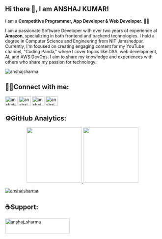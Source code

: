 ## Hi there 👋, I am ANSHAJ KUMAR! 

I am a **Competitive Programmer, App Developer & Web Developer.** 👨‍💻

I am a passionate Software Developer with over two years of experience at **Amazon**, specializing in both frontend and backend technologies. I hold a degree in Computer Science and Engineering from NIT Jamshedpur. Currently, I'm focused on creating engaging content for my YouTube channel, "Coding Panda," where I cover topics like DSA, web development, AI, and AWS DevOps. I aim to share my knowledge and experiences with others who share my passion for technology.

<p align="left"> <img src="https://komarev.com/ghpvc/?username=anshajsharma&label=Profile%20views&color=0e75b6&style=flat" alt="anshajsharma" /> </p>



## 🤝🏻Connect with me:
<p align="left">
<a href="https://linkedin.com/in/anshaj-sharma" target="blank"><img align="center" src="https://raw.githubusercontent.com/rahuldkjain/github-profile-readme-generator/master/src/images/icons/Social/linked-in-alt.svg" alt="anshaj-sharma" height="30" width="40" /></a>
<a href="https://www.hackerrank.com/anshaj_sharma" target="blank"><img align="center" src="https://raw.githubusercontent.com/rahuldkjain/github-profile-readme-generator/master/src/images/icons/Social/hackerrank.svg" alt="anshaj_sharma" height="30" width="40" /></a>
<a href="https://www.leetcode.com/anshaj_sharma" target="blank"><img align="center" src="https://raw.githubusercontent.com/rahuldkjain/github-profile-readme-generator/master/src/images/icons/Social/leet-code.svg" alt="anshaj_sharma" height="30" width="40" /></a>
<a href="https://www.hackerearth.com/@anshaj_sharma" target="blank"><img align="center" src="https://raw.githubusercontent.com/rahuldkjain/github-profile-readme-generator/master/src/images/icons/Social/hackerearth.svg" alt="anshaj_sharma" height="30" width="40" /></a>
</p>


## ⚙️GitHub Analytics:
<p align="center">
<a href="https://github.com/anshajsharma">
  <img height="180em" src="https://github-readme-stats-eight-theta.vercel.app/api?username=anshajsharma&show_icons=true&theme=algolia&include_all_commits=true&count_private=true"/>
  <img height="180em" src="https://github-readme-stats-eight-theta.vercel.app/api/top-langs/?username=anshajsharma&layout=compact&langs_count=8&theme=algolia"/>
</a>
</p>
<p align="left"> <a href="https://github.com/ryo-ma/github-profile-trophy"><img src="https://github-profile-trophy.vercel.app/?username=anshajsharma" alt="anshajsharma" /></a> </p>
 
## ☕Support:
<p><a href="https://www.buymeacoffee.com/anshaj_sharma"> <img align="left" src="https://cdn.buymeacoffee.com/buttons/v2/default-yellow.png" height="50" width="210" alt="anshaj_sharma" /></a></p>

